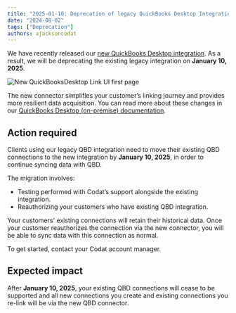 ```yaml
---
title: "2025-01-10: Deprecation of legacy QuickBooks Desktop Integration"
date: "2024-08-02"
tags: ["Deprecation"]
authors: ajacksoncodat
---
```


We have recently released our [new QuickBooks Desktop integration](https://docs.codat.io/updates/240227-qbd-connector). As a result, we will be deprecating the existing legacy integration on **January 10, 2025**.

<!--truncate-->

![New QuickBooksDesktop Link UI first page](/static/img/updates/240802-deprecation-old-qbd-integration-1.png)

The new connector simplifies your customer’s linking journey and provides more resilient data acquisition. You can read more about these changes in our [QuickBooks Desktop (on-premise) documentation](https://docs.codat.io/integrations/accounting/quickbooksdesktop/accounting-quickbooksdesktop).

## Action required

Clients using our legacy QBD integration need to move their existing QBD connections to the new integration by **January 10, 2025**, in order to continue syncing data with QBD.

The migration involves:
 - Testing performed with Codat’s support alongside the existing integration.
 - Reauthorizing your customers who have existing QBD integration.

Your customers' existing connections will retain their historical data. Once your customer reauthorizes the connection via the new connector, you will be able to sync data with this connection as normal.

To get started, contact your Codat account manager.

## Expected impact

After **January 10, 2025**, your existing QBD connections will cease to be supported and all new connections you create and existing connections you re-link will be via the new QBD connector.
